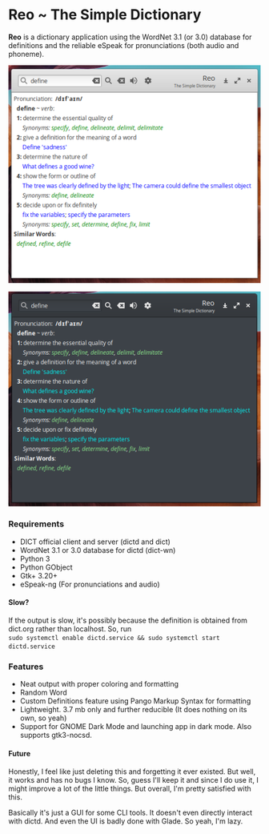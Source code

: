 # Reo ~ The Simple Dictionary
**Reo** is a dictionary application using the WordNet 3.1 (or 3.0) database for definitions and the reliable eSpeak for pronunciations (both audio and phoneme).

![In Light Mode](/ss.png?raw=true)

![In Dark Mode](/ss1.png?raw=true)

### Requirements
 * DICT official client and server (dictd and dict)
 * WordNet 3.1 or 3.0 database for dictd (dict-wn)
 * Python 3
 * Python GObject
 * Gtk+ 3.20+
 * eSpeak-ng (For pronunciations and audio)

#### Slow?
If the output is slow, it's possibly because the definition is obtained from dict.org rather than localhost. So, run  
`sudo systemctl enable dictd.service && sudo systemctl start dictd.service`

### Features
 * Neat output with proper coloring and formatting
 * Random Word
 * Custom Definitions feature using Pango Markup Syntax for formatting
 * Lightweight. 3.7 mb only and further reducible (It does nothing on its own, so yeah)
 * Support for GNOME Dark Mode and launching app in dark mode. Also supports gtk3-nocsd.

#### Future
Honestly, I feel like just deleting this and forgetting it ever existed. But well, it works and has no bugs I know. So, guess I'll keep it and since I do use it, I might improve a lot of the little things. But overall, I'm pretty satisfied with this.  

Basically it's just a GUI for some CLI tools. It doesn't even directly interact with dictd. And even the UI is badly done with Glade. So yeah, I'm lazy.
